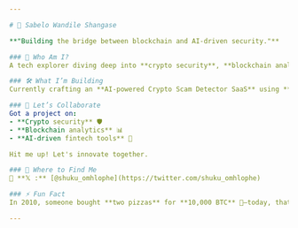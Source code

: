 ```yaml
---

# 🚀 Sabelo Wandile Shangase

**"Building the bridge between blockchain and AI-driven security."**

### 👾 Who Am I?
A tech explorer diving deep into **crypto security**, **blockchain analytics**, and **AI-powered fintech**. I'm on a mission to make the decentralized world safer, smarter, and scam-free.

### 🛠️ What I’m Building
Currently crafting an **AI-powered Crypto Scam Detector SaaS** using **Django** & **React**—because fraudsters shouldn’t get the last laugh.

### 🤝 Let’s Collaborate
Got a project on:
- **Crypto security** 🛡️
- **Blockchain analytics** 📊
- **AI-driven fintech tools** 🤖

Hit me up! Let's innovate together.

### 📡 Where to Find Me
📍 **𝕏 :** [@shuku_omhlophe](https://twitter.com/shuku_omhlophe)

### ⚡ Fun Fact
In 2010, someone bought **two pizzas** for **10,000 BTC** 🍕—today, that’s worth **millions**! Imagine explaining that to your future self.

---
```

